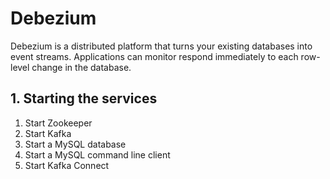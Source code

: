 # Debezium
Debezium is a distributed platform that turns your existing databases into event streams. Applications can monitor respond immediately to each row-level change in the database.
## 1. Starting the services
1. Start Zookeeper
2. Start Kafka
3. Start a MySQL database
4. Start a MySQL command line client
5. Start Kafka Connect
